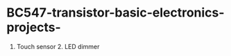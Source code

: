 # BC547-transistor-basic-electronics-projects-
1. Touch sensor                                                                            2. LED dimmer 
